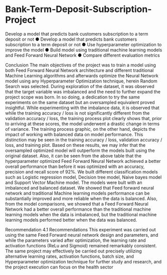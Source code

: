 # Bank-Term-Deposit-Subscription-Project
Develop a model that predicts bank customers subscription to a term deposit or not 
●	Develop a model that predicts bank customers subscription to a term deposit or not
●	Use hyperparameter optimization to improve the model
●	Build model using traditional machine learning models and Feed Forward Neural Network
●	Compare different evaluation metrics

Conclusion
The main objectives of the project was to train a model using both Feed Forward Neural Network architecture and different traditional Machine Learning algorithms and afterwards optimize the Neural Network model using any Hyperparameter Optimization technique, herein Random Search was selected. During exploration of the dataset, it was observed that the target variable was imbalanced and the need to further expand the project scope was born. In so doing, a dedication to try the same experiments on the same dataset but an oversampled equivalent proved insightful.
While experimenting with the imbalance data, it is observed that while the training accuracy / loss is not significantly different from the validation accuracy / loss, the training process plot clearly shows that, prior to arriving at these scores, the model underwent a drastic change in terms of variance.
The training process graphic, on the other hand, depicts the impact of working with balanced data on model performance. This distinction may be seen in the training accuracy / loss, validation accuracy / loss, and training plot. Based on these results, we may infer that the oversampled optimized model will outperform the models built using the original dataset.
Also, it can be seen from the above table that the hyperparameter optimized Feed Forward Neural Network achieved a better overall performance than before it was optimized with an accuracy, precision and recall score of 92%.
We built different classification models such as Logistic regression model, Decision tree model, Naive bayes model and Support Vector Machine model. The models were bult with an imbalanced and balanced dataset. We showed that Feed forward neural network and traditional Machine learning models performance can be substantially improved and more reliable when the data is balanced. Also, from the model comparisons, we showed that a Feed Forward Neural Network had a better overall performance than the traditional machine learning models when the data is imbalanced, but the traditional machine learning models performed better when the data was balanced.

Recommendation
4.1 Recommendations
This experiment was carried out using the same Feed Forward neural network design and parameters, and while the parameters varied after optimization, the learning rate and activation functions (ReLu and Sigmoid) remained remarkably consistent. The same project may effectively be carried out precisely utilizing alternative learning rates, activation functions, batch size, and Hyperparameter optimization technique for further study and research, and the project execution can focus on the health sector
